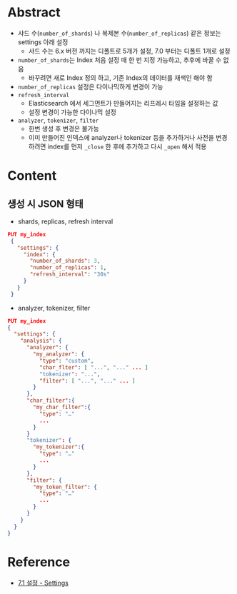 # Abstract
- 샤드 수(`number_of_shards`) 나 복제본 수(`number_of_replicas`) 같은 정보는 settings 아래 설정
	- 샤드 수는 6.x 버전 까지는 디폴트로 5개가 설정, 7.0 부터는 디폴트 1개로 설정
- `number_of_shards`는 Index 처음 설정 때 한 번 지정 가능하고, 추후에 바꿀 수 없음
	- 바꾸려면 새로 Index 정의 하고, 기존 Index의 데이터를 재색인 해야 함
- `number_of_replicas` 설정은 다이나믹하게 변경이 가능
- `refresh_interval`
	- Elasticsearch 에서 세그먼트가 만들어지는 리프레시 타임을 설정하는 값
	- 설정 변경이 가능한 다이나믹 설정
- `analyzer`, `tokenizer`, `filter`
	- 한번 생성 후 변경은 불가능
	- 이미 만들어진 인덱스에 analyzer나 tokenizer 등을 추가하거나 사전을 변경하려면 index를 먼저 `_close` 한 후에 추가하고 다시 `_open` 해서 적용
# Content
## 생성 시 JSON 형태
- shards, replicas, refresh interval
```json
PUT my_index
 {
   "settings": {
     "index": {
       "number_of_shards": 3,
       "number_of_replicas": 1,
       "refresh_interval": "30s"
     }
   }
 }
```
- analyzer, tokenizer, filter
```json
PUT my_index
{
  "settings": {
    "analysis": {
      "analyzer": {
        "my_analyzer": {
          "type": "custom",
          "char_flter": [ "...", "..." ... ]
          "tokenizer": "...",
          "filter": [ "...", "..." ... ]
        }
      },
      "char_filter":{
        "my_char_filter":{
          "type": "…"
          ... 
        }
      }
      "tokenizer": {
        "my_tokenizer":{
          "type": "…"
          ...
        }
      },
      "filter": {
        "my_token_filter": {
          "type": "…"
          ...
        }
      }
    }
  }
}
```
# Reference
- [7.1 설정 - Settings](https://esbook.kimjmin.net/07-settings-and-mappings/7.1-settings)